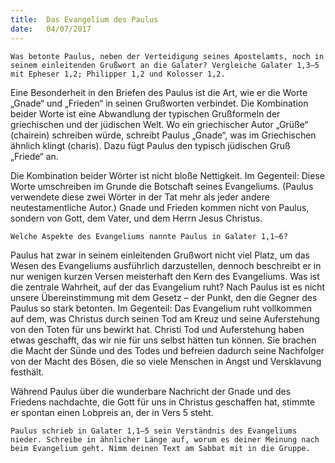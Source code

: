 ```yaml
---
title:  Das Evangelium des Paulus
date:   04/07/2017
---
```


`Was betonte Paulus, neben der Verteidigung seines Apostelamts, noch in seinem einleitenden Grußwort an die Galater? Vergleiche Galater 1,3–5 mit Epheser 1,2; Philipper 1,2 und Kolosser 1,2.`

Eine Besonderheit in den Briefen des Paulus ist die Art, wie er die Worte „Gnade“ und „Frieden“ in seinen Grußworten verbindet. Die Kombination beider Worte ist eine Abwandlung der typischen Grußformeln der griechischen und der jüdischen Welt. Wo ein griechischer Autor „Grüße“ (chairein) schreiben würde, schreibt Paulus „Gnade“, was im Griechischen ähnlich klingt (charis). Dazu fügt Paulus den typisch jüdischen Gruß „Friede“ an.

Die Kombination beider Wörter ist nicht bloße Nettigkeit. Im Gegenteil: Diese Worte umschreiben im Grunde die Botschaft seines Evangeliums. (Paulus verwendete diese zwei Wörter in der Tat mehr als jeder andere neutestamentliche Autor.) Gnade und Frieden kommen nicht von Paulus, sondern von Gott, dem Vater, und dem Herrn Jesus Christus.

`Welche Aspekte des Evangeliums nannte Paulus in Galater 1,1–6?`

Paulus hat zwar in seinem einleitenden Grußwort nicht viel Platz, um das Wesen des Evangeliums ausführlich darzustellen, dennoch beschreibt er in nur wenigen kurzen Versen meisterhaft den Kern des Evangeliums. Was ist die zentrale Wahrheit, auf der das Evangelium ruht? Nach Paulus ist es nicht unsere Übereinstimmung mit dem Gesetz – der Punkt, den die Gegner des Paulus so stark betonten. Im Gegenteil: Das Evangelium ruht vollkommen auf dem, was Christus durch seinen Tod am Kreuz und seine Auferstehung von den Toten für uns bewirkt hat. Christi Tod und Auferstehung haben etwas geschafft, das wir nie für uns selbst hätten tun können. Sie brachen die Macht der Sünde und des Todes und befreien dadurch seine Nachfolger von der Macht des Bösen, die so viele Menschen in Angst und Versklavung festhält.

Während Paulus über die wunderbare Nachricht der Gnade und des Friedens nachdachte, die Gott für uns in Christus geschaffen hat, stimmte er spontan einen Lobpreis an, der in Vers 5 steht.

`Paulus schrieb in Galater 1,1–5 sein Verständnis des Evangeliums nieder. Schreibe in ähnlicher Länge auf, worum es deiner Meinung nach beim Evangelium geht. Nimm deinen Text am Sabbat mit in die Gruppe.`
